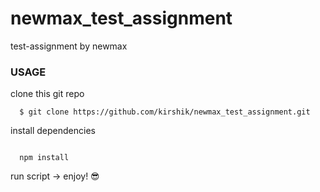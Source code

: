 # newmax_test_assignment
test-assignment by newmax

### USAGE

clone this git repo
```
  $ git clone https://github.com/kirshik/newmax_test_assignment.git

```

install dependencies 

```

  npm install

```

run script -> enjoy! :sunglasses:

